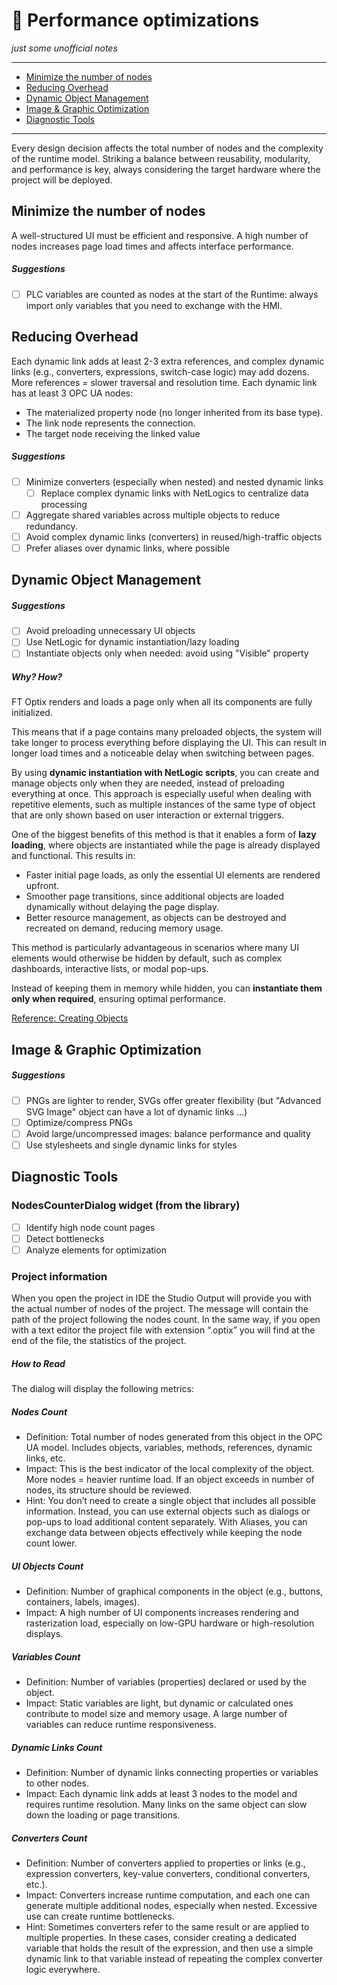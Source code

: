 # 🚀 Performance optimizations

*just some unofficial notes*

---
- [Minimize the number of nodes](#minimize-the-number-of-nodes)
- [Reducing Overhead](#reducing-overhead)
- [Dynamic Object Management](#dynamic-object-management)
- [Image & Graphic Optimization](#image--graphic-optimization)
- [Diagnostic Tools](#diagnostic-tools)
---

Every design decision affects the total number of nodes and the complexity of the runtime model. Striking a balance between reusability, modularity, and performance is key, always considering the target hardware where the project will be deployed.

## Minimize the number of nodes
A well-structured UI must be efficient and responsive. A high number of nodes increases page load times and affects interface performance.

##### Suggestions

- [ ] PLC variables are counted as nodes at the start of the Runtime: always import only variables that you need to exchange with the HMI.

## Reducing Overhead

Each dynamic link adds at least 2-3 extra references, and complex dynamic links (e.g., converters, expressions, switch-case logic) may add dozens. More references = slower traversal and resolution time. Each dynamic link has at least 3 OPC UA nodes:

- The materialized property node (no longer inherited from its base type).
- The link node represents the connection.
- The target node receiving the linked value

##### Suggestions
- [ ] Minimize converters (especially when nested) and nested dynamic links
    - [ ] Replace complex dynamic links with NetLogics to centralize data processing
- [ ] Aggregate shared variables across multiple objects to reduce redundancy.
- [ ] Avoid complex dynamic links (converters) in reused/high-traffic objects
- [ ] Prefer aliases over dynamic links, where possible

## Dynamic Object Management

##### Suggestions
- [ ] Avoid preloading unnecessary UI objects
- [ ] Use NetLogic for dynamic instantiation/lazy loading
- [ ] Instantiate objects only when needed: avoid using "Visible" property

##### Why? How?

FT Optix renders and loads a page only when all its components are fully initialized. 

This means that if a page contains many preloaded objects, the system will take longer to process everything before displaying the UI. This can result in longer load times and a noticeable delay when switching between pages.

By using **dynamic instantiation with NetLogic scripts**, you can create and manage objects only when they are needed, instead of preloading everything at once. This approach is especially useful when dealing with repetitive elements, such as multiple instances of the same type of object that are only shown based on user interaction or external triggers.

One of the biggest benefits of this method is that it enables a form of **lazy loading**, where objects are instantiated while the page is already displayed and functional.
This results in:
- Faster initial page loads, as only the essential UI elements are rendered upfront.
- Smoother page transitions, since additional objects are loaded dynamically without delaying the page display.
- Better resource management, as objects can be destroyed and recreated on demand, reducing memory usage.

This method is particularly advantageous in scenarios where many UI elements would otherwise be hidden by default, such as complex dashboards, interactive lists, or modal pop-ups. 

Instead of keeping them in memory while hidden, you can **instantiate them only when required**, ensuring optimal performance.

[Reference: Creating Objects](https://github.com/FactoryTalk-Optix/NetLogic_CheatSheet/blob/main/pages/creating-objects.md#iuaobjects)

## Image & Graphic Optimization
##### Suggestions
- [ ] PNGs are lighter to render, SVGs offer greater flexibility (but "Advanced SVG Image" object can have a lot of dynamic links ...)
- [ ] Optimize/compress PNGs
- [ ] Avoid large/uncompressed images: balance performance and quality
- [ ] Use stylesheets and single dynamic links for styles

## Diagnostic Tools

### NodesCounterDialog widget (from the library)
- [ ] Identify high node count pages
- [ ] Detect bottlenecks
- [ ] Analyze elements for optimization

### Project information
When you open the project in IDE the Studio Output will provide you with the actual number of nodes of the project. The message will contain the path of the project following the nodes count. In the same way, if you open with a text editor the project file with extension “.optix” you will find at the end of the file, the statistics of the project.

##### How to Read
The dialog will display the following metrics:

##### Nodes Count
- Definition: Total number of nodes generated from this object in the OPC UA model. Includes objects, variables, methods, references, dynamic links, etc.
- Impact: This is the best indicator of the local complexity of the object. More nodes = heavier runtime load. If an object exceeds in number of nodes, its structure should be reviewed.
- Hint: You don’t need to create a single object that includes all possible information. Instead, you can use external objects such as dialogs or pop-ups to load additional content separately. With Aliases, you can exchange data between objects effectively while keeping the node count lower.
##### UI Objects Count
- Definition: Number of graphical components in the object (e.g., buttons, containers, labels, images).
- Impact: A high number of UI components increases rendering and rasterization load, especially on low-GPU hardware or high-resolution displays.
##### Variables Count
- Definition: Number of variables (properties) declared or used by the object.
- Impact: Static variables are light, but dynamic or calculated ones contribute to model size and memory usage. A large number of variables can reduce runtime responsiveness.
##### Dynamic Links Count
- Definition: Number of dynamic links connecting properties or variables to other nodes.
- Impact: Each dynamic link adds at least 3 nodes to the model and requires runtime resolution. Many links on the same object can slow down the loading or page transitions.
##### Converters Count
- Definition: Number of converters applied to properties or links (e.g., expression converters, key-value converters, conditional converters, etc.).
- Impact: Converters increase runtime computation, and each one can generate multiple additional nodes, especially when nested. Excessive use can create runtime bottlenecks.
- Hint: Sometimes converters refer to the same result or are applied to multiple properties. In these cases, consider creating a dedicated variable that holds the result of the expression, and then use a simple dynamic link to that variable instead of repeating the complex converter logic everywhere.